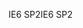 <span data-ttu-id="8d4a6-101">IE6 SP2</span><span class="sxs-lookup"><span data-stu-id="8d4a6-101">IE6 SP2</span></span>